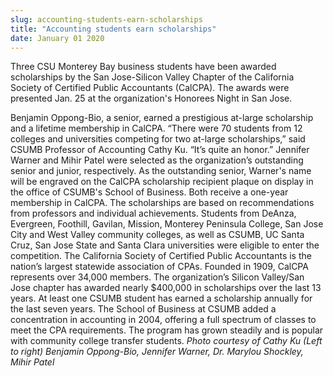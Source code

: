 ```yaml
---
slug: accounting-students-earn-scholarships
title: "Accounting students earn scholarships"
date: January 01 2020
---
```


<p>Three CSU Monterey Bay business students have been awarded scholarships by the San Jose-Silicon Valley Chapter of the California Society of Certified Public Accountants (CalCPA). The awards were presented Jan. 25 at the organization's Honorees Night in San Jose.
</p><p>Benjamin Oppong-Bio, a senior, earned a prestigious at-large scholarship and a lifetime membership in CalCPA. “There were 70 students from 12 colleges and universities competing for two at-large scholarships,” said CSUMB Professor of Accounting Cathy Ku. “It’s quite an honor.” Jennifer Warner and Mihir Patel were selected as the organization’s outstanding senior and junior, respectively. As the outstanding senior, Warner's name will be engraved on the CalCPA scholarship recipient plaque on display in the office of CSUMB's School of Business. Both receive a one-year membership in CalCPA. The scholarships are based on recommendations from professors and individual achievements. Students from DeAnza, Evergreen, Foothill, Gavilan, Mission, Monterey Peninsula College, San Jose City and West Valley community colleges, as well as CSUMB, UC Santa Cruz, San Jose State and Santa Clara universities were eligible to enter the competition. The California Society of Certified Public Accountants is the nation’s largest statewide association of CPAs. Founded in 1909, CalCPA represents over 34,000 members. The organization’s Silicon Valley/San Jose chapter has awarded nearly $400,000 in scholarships over the last 13 years. At least one CSUMB student has earned a scholarship annually for the last seven years. The School of Business at CSUMB added a concentration in accounting in 2004, offering a full spectrum of classes to meet the CPA requirements. The program has grown steadily and is popular with community college transfer students. <em>Photo courtesy of Cathy Ku (Left to right) Benjamin Oppong-Bio, Jennifer Warner, Dr. Marylou Shockley, Mihir Patel</em>  
</p>
